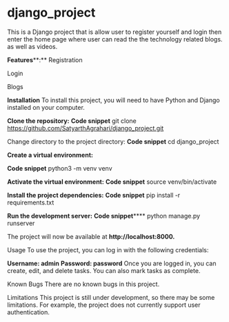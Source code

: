 # django_project
This is a Django project that is allow user to register yourself and login then enter the home page where user can read the the technology related blogs. as well as videos.

**Features****:**
Registration

Login

Blogs

**Installation**
To install this project, you will need to have Python and Django installed on your computer.

**Clone the repository:**
**Code snippet**
git clone https://github.com/SatyarthAgrahari/django_project.git

Change directory to the project directory:
**Code snippet**
cd django_project

**Create a virtual environment:**

**Code snippet**
python3 -m venv venv

**Activate the virtual environment:**
**Code snippet**
source venv/bin/activate

**Install the project dependencies:**
**Code snippet**
pip install -r requirements.txt

**Run the development server:**
**Code snippet******
python manage.py runserver

The project will now be available at **http://localhost:8000.**

Usage
To use the project, you can log in with the following credentials:

**Username: admin**
**Password: password**
Once you are logged in, you can create, edit, and delete tasks. You can also mark tasks as complete.

Known Bugs
There are no known bugs in this project.

Limitations
This project is still under development, so there may be some limitations. For example, the project does not currently support user authentication.
